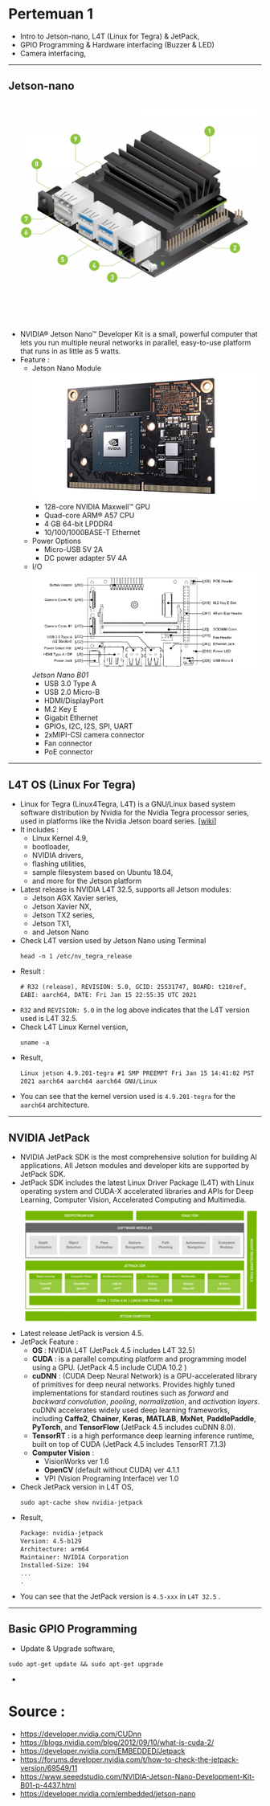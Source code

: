 # Pertemuan 1
- Intro to Jetson-nano, L4T (Linux for Tegra) & JetPack,  
- GPIO Programming & Hardware interfacing (Buzzer & LED)
- Camera interfacing,

___
## Jetson-nano
![](resource/jetson-nano-dev-kit-B01.png)
- NVIDIA® Jetson Nano™ Developer Kit is a small, powerful computer that lets you run multiple neural networks in parallel, easy-to-use platform that runs in as little as 5 watts.
- Feature :
    - Jetson Nano Module
    ![](resource/nvidia-jetson-nano-module.jpg)
        - 128-core NVIDIA Maxwell™ GPU
        - Quad-core ARM® A57 CPU
        - 4 GB 64-bit LPDDR4
        - 10/100/1000BASE-T Ethernet 
     - Power Options
        - Micro-USB 5V 2A
        - DC power adapter 5V 4A
    -  I/O
    ![](resource/jetson-nano-b01.png)
    *Jetson Nano B01*   
        - USB 3.0 Type A
        - USB 2.0 Micro-B 
        - HDMI/DisplayPort
        - M.2 Key E
        - Gigabit Ethernet
        - GPIOs, I2C, I2S, SPI, UART
        - 2xMIPI-CSI camera connector
        - Fan connector
        - PoE connector
___

## L4T OS (Linux For Tegra)
- Linux for Tegra (Linux4Tegra, L4T) is a GNU/Linux based system software distribution by Nvidia for the Nvidia Tegra processor series, used in platforms like the Nvidia Jetson board series. [[wiki](https://en.wikipedia.org/wiki/Linux_for_Tegra)]
- It includes :
    - Linux Kernel 4.9, 
    - bootloader, 
    - NVIDIA drivers, 
    - flashing utilities, 
    - sample filesystem based on Ubuntu 18.04, 
    - and more for the Jetson platform
- Latest release is NVIDIA L4T 32.5, supports all Jetson modules: 
    - Jetson AGX Xavier series, 
    - Jetson Xavier NX, 
    - Jetson TX2 series, 
    - Jetson TX1, 
    - and Jetson Nano
- Check L4T version used by Jetson Nano using Terminal
    ```
    head -n 1 /etc/nv_tegra_release
    ```
- Result :
    ```
    # R32 (release), REVISION: 5.0, GCID: 25531747, BOARD: t210ref, EABI: aarch64, DATE: Fri Jan 15 22:55:35 UTC 2021
    ```
- `R32` and `REVISION: 5.0` in the log above indicates that the L4T version used is L4T 32.5.
- Check L4T Linux Kernel version,
    ```
    uname -a
    ```
- Result,
    ```
    Linux jetson 4.9.201-tegra #1 SMP PREEMPT Fri Jan 15 14:41:02 PST 2021 aarch64 aarch64 aarch64 GNU/Linux
    ```
- You can see that the kernel version used is `4.9.201-tegra` for the `aarch64` architecture.
___
## NVIDIA JetPack
- NVIDIA JetPack SDK is the most comprehensive solution for building AI applications. All Jetson modules and developer kits are supported by JetPack SDK.
- JetPack SDK includes the latest Linux Driver Package (L4T) with Linux operating system and CUDA-X accelerated libraries and APIs for Deep Learning, Computer Vision, Accelerated Computing and Multimedia. 
![](resource/jetpack.jpg)
- Latest release JetPack is version 4.5.
- JetPack Feature :
    - **OS** : NVIDIA L4T (JetPack 4.5 includes L4T 32.5)
    - **CUDA** : is a parallel computing platform and programming model using a GPU. (JetPack 4.5 include CUDA 10.2 )
    - **cuDNN** : (CUDA Deep Neural Network) is a GPU-accelerated library of primitives for deep neural networks. Provides highly tuned implementations for standard routines such as *forward* and *backward convolution*, *pooling*, *normalization*, and *activation layers*. cuDNN accelerates widely used deep learning frameworks, including **Caffe2**, **Chainer**, **Keras**, **MATLAB**, **MxNet**, **PaddlePaddle**, **PyTorch**, and **TensorFlow** (JetPack 4.5 includes cuDNN 8.0).
    - **TensorRT** : is a high performance deep learning inference runtime, built on top of CUDA (JetPack 4.5 includes TensorRT 7.1.3)
    - **Computer Vision** : 
        - VisionWorks ver 1.6
        - **OpenCV** (default without CUDA) ver 4.1.1
        - VPI (Vision Programing Interface) ver 1.0
- Check JetPack version in L4T OS,
    ```
    sudo apt-cache show nvidia-jetpack
    ```
- Result,
    ```
    Package: nvidia-jetpack
    Version: 4.5-b129
    Architecture: arm64
    Maintainer: NVIDIA Corporation
    Installed-Size: 194
    ...
    .
    ```
- You can see that the JetPack version is `4.5-xxx` in `L4T 32.5` .
___
## Basic GPIO Programming
- Update & Upgrade software,
```
sudo apt-get update && sudo apt-get upgrade
```
- 


# Source :
- https://developer.nvidia.com/CUDnn
- https://blogs.nvidia.com/blog/2012/09/10/what-is-cuda-2/
- https://developer.nvidia.com/EMBEDDED/Jetpack
- https://forums.developer.nvidia.com/t/how-to-check-the-jetpack-version/69549/11
- https://www.seeedstudio.com/NVIDIA-Jetson-Nano-Development-Kit-B01-p-4437.html
- https://developer.nvidia.com/embedded/jetson-nano